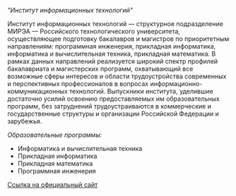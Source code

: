 *"Институт информационных технологий"*

Институт информационных технологий — структурное подразделение МИРЭА — Российского технологического университета, осуществляющее подготовку бакалавров и магистров по приоритетным направлениям: программная инженерия, прикладная информатика, информатика и вычислительная техника, прикладная математика. В рамках данных направлений реализуется широкий спектр профилей бакалавриата и магистерских программ, охватывающий все возможные сферы интересов и области трудоустройства современных и перспективных профессионалов в вопросах информационно-коммуникационных технологий. Выпускники института, уделившие достаточно усилий освоению предоставляемых им образовательных программ, без затруднений трудоустраиваются в коммерческие и государственные структуры и организации Российской Федерации и зарубежья. 

*Образовательные программы:*

- Информатика и вычислительная техника
- Прикладная информатика
- Прикладная математика
- Программная инженерия

[Ссылка на официальный сайт](https://www.mirea.ru/education/the-institutes-and-faculties/institute-of-information-technology/about-the-institute/)
